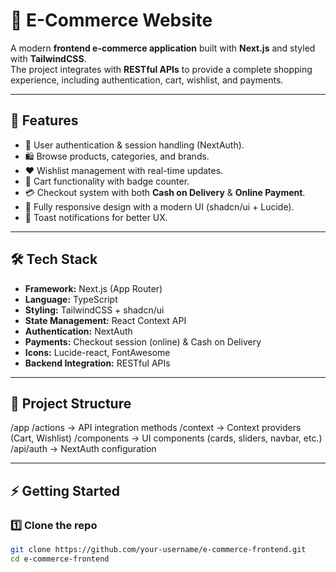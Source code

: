 # 🛒 E-Commerce Website

A modern **frontend e-commerce application** built with **Next.js** and styled with **TailwindCSS**.  
The project integrates with **RESTful APIs** to provide a complete shopping experience, including authentication, cart, wishlist, and payments.

---

## 🚀 Features
- 🔑 User authentication & session handling (NextAuth).
- 🛍️ Browse products, categories, and brands.
- ❤️ Wishlist management with real-time updates.
- 🛒 Cart functionality with badge counter.
- 💳 Checkout system with both **Cash on Delivery** & **Online Payment**.
- 📱 Fully responsive design with a modern UI (shadcn/ui + Lucide).
- 🔔 Toast notifications for better UX.

---

## 🛠️ Tech Stack
- **Framework:** Next.js (App Router)  
- **Language:** TypeScript  
- **Styling:** TailwindCSS + shadcn/ui  
- **State Management:** React Context API  
- **Authentication:** NextAuth  
- **Payments:** Checkout session (online) & Cash on Delivery  
- **Icons:** Lucide-react, FontAwesome  
- **Backend Integration:** RESTful APIs  

---

## 📂 Project Structure
/app
/actions → API integration methods
/context → Context providers (Cart, Wishlist)
/components → UI components (cards, sliders, navbar, etc.)
/api/auth → NextAuth configuration


---

## ⚡ Getting Started

### 1️⃣ Clone the repo
```bash
git clone https://github.com/your-username/e-commerce-frontend.git
cd e-commerce-frontend
